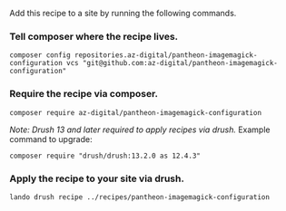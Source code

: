 Add this recipe to a site by running the following commands.

### Tell composer where the recipe lives.
```
composer config repositories.az-digital/pantheon-imagemagick-configuration vcs "git@github.com:az-digital/pantheon-imagemagick-configuration"
```
### Require the recipe via composer.
```
composer require az-digital/pantheon-imagemagick-configuration
```
_Note: Drush 13 and later required to apply recipes via drush._
Example command to upgrade: 
```
composer require "drush/drush:13.2.0 as 12.4.3"  
```

### Apply the recipe to your site via drush.
```
lando drush recipe ../recipes/pantheon-imagemagick-configuration
```
